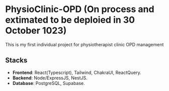 # PhysioClinic-OPD (On process and extimated to be deploied in 30 October 1023)
This is my first individual project for physiotherapist clinic OPD management 

## Stacks
- **Frontend**: React(Typescript), Tailwind, ChakraUI, ReactQuery.
- **Backend**: Node/ExpressJS, NestJS.
- **Database**: PostgreSQL, Supabase.
